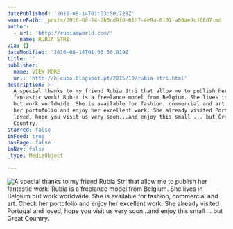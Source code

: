 ```yaml
---
datePublished: '2016-08-14T01:03:50.728Z'
sourcePath: _posts/2016-08-14-2b5dd9f0-61d7-4e9a-8107-a60ae9c168d7.md
author:
  - url: 'http://rubiasworld.com/'
    name: RUBIA STRI
via: {}
dateModified: '2016-08-14T01:03:50.019Z'
title: ''
publisher:
  name: VIEW MORE
  url: 'http://h-cubo.blogspot.pt/2015/10/rubia-stri.html'
description: >-
  A special thanks to my friend Rubia Stri that allow me to publish her
  fantastic work! Rubia is a freelance model from Belgium. She lives in Belgium
  but work worldwide. She is available for fashion, commercial and art. Check
  her portofolio and enjoy her excellent work. She already visited Portugal and
  loved, hope you visit us very soon...and enjoy this small ... but Great
  Country.
starred: false
inFeed: true
hasPage: false
inNav: false
_type: MediaObject

---
```

![A special thanks to my friend Rubia Stri that allow me to publish her fantastic work! Rubia is a freelance model from Belgium. She lives in Belgium but work worldwide. She is available for fashion, commercial and art. Check her portofolio and enjoy her excellent work. She already visited Portugal and loved, hope you visit us very soon...and enjoy this small ... but Great Country.](https://the-grid-user-content.s3-us-west-2.amazonaws.com/0ea23ee3-5396-40e5-8bf0-d43f02dccf12.jpg)